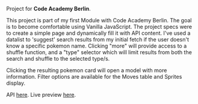 Project for **Code Academy Berlin**.

This project is part of my first Module with Code Academy Berlin. The goal is to become comfortable using Vanilla JavaScript. The project specs were to create a simple page and dynamically fill it with API content. I've used a datalist to 'suggest' search results from my initial fetch if the user doesn't know a specific pokemon name. Clicking "more" will provide access to a shuffle function, and a "type" selector which will limit results from both the search and shuffle to the selected type/s.

Clicking the resulting pokemon card will open a model with more information. Filter options are available for the Moves table and Sprites display.

API [here](https://pokeapi.co/).
Live preview [here](https://serene-kelpie-5d370c.netlify.app/).
